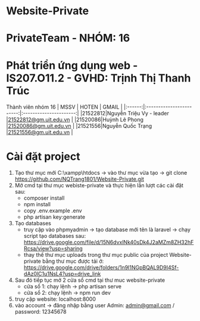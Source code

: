 # Website-Private
# PrivateTeam - NHÓM: 16
# Phát triển ứng dụng web - IS207.O11.2 - GVHD: Trịnh Thị Thanh Trúc
Thành viên nhóm 16 
|  MSSV  |          HOTEN           |          GMAIL         |
|:------:|:------------------------:|:----------------------:|
|21522812|Nguyễn Triệu Vy - leader  |21522812@gm.uit.edu.vn  |
|21520086|Huỳnh Lê Phong            |21520086@gm.uit.edu.vn  |
|21521556|Nguyễn Quốc Trạng         |21521556@gm.uit.edu.vn  |

# Cài đặt project
1. Tạo thư mục mới C:\xampp\htdocs -> vào thư mục vừa tạo -> git clone https://github.com/NQTrang1801/Website-Private.git
2. Mở cmd tại thư mục webiste-private và thực hiện lần lượt các cài đặt sau:
    + composer install
    + npm install
    + copy .env.example .env
    + php artisan key:generate
3. Tạo databases
   + truy cập vào phpmyadmin -> tạo database mới tên là laravel
         -> chạy script tạo databases sau: https://drive.google.com/file/d/15N6dvxlNk40sDk4J2aMZm8ZH32hFRcsa/view?usp=sharing
   + thay thế thư mục uploads trong thư mục public của project Website-private bằng thư mục được tải ở: https://drive.google.com/drive/folders/1n9I1NGpBQAL9D9I4Sf-dAz0lC1u1NsL4?usp=drive_link
4. Sau đó tiếp tục mở 2 cửa sổ cmd tại thư muc website-private
   + cửa sổ 1: chạy lệnh -> php artisan serve
   + cửa sổ 2: chạy lệnh -> npm run dev
5. truy cập website: localhost:8000
6. vào account -> đăng nhập bằng user Admin: admin@gmail.com / password: 12345678
